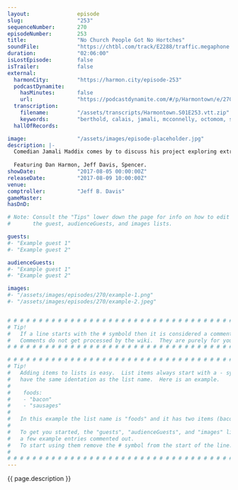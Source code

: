 ```yaml
---
layout:               episode
slug:                 "253"
sequenceNumber:       270
episodeNumber:        253
title:                "No Church People Got No Hortches"
soundFile:            "https://chtbl.com/track/E2288/traffic.megaphone.fm/STA3016743362.mp3?updated=1596764788"
duration:             "02:06:00"
isLostEpisode:        false
isTrailer:            false
external:
  harmonCity:         "https://harmon.city/episode-253"
  podcastDynamite:
    hasMinutes:       false
    url:              "https://podcastdynamite.com/#/p/Harmontown/e/270/253"
  transcription:
    filename:         "/assets/transcripts/Harmontown.S01E253.vtt.zip"
    keywords:         "berthold, calais, jamali, mcconnelly, octomom, stubens, stupens, thrainin, maddox, refugee, abernathy, priory, robed, boarded, mansplain, courtyard, thy, price's, quieter, frisbee, stealthy, left-wing, refugees, dexterity, frosty"
  hallOfRecords:      

image:                "/assets/images/episode-placeholder.jpg"
description: |-
  Comedian Jamali Maddix comes by to discuss his project exploring extremism. While role playing, Steve Levy discovers the most beautiful horses he's ever seen. Dan closes the show with a rap about West Virginia.
  
  Featuring Dan Harmon, Jeff Davis, Spencer.
showDate:             "2017-08-05 00:00:00Z"
releaseDate:          "2017-08-09 10:00:00Z"
venue:                
comptroller:          "Jeff B. Davis"
gameMaster:           
hasDnD:               

# Note: Consult the "Tips" lower down the page for info on how to edit
#       the guest, audienceGuests, and images lists.

guests:
#- "Example guest 1"
#- "Example guest 2"

audienceGuests:
#- "Example guest 1"
#- "Example guest 2"

images:
#- "/assets/images/episodes/270/example-1.png"
#- "/assets/images/episodes/270/example-2.jpeg"


# # # # # # # # # # # # # # # # # # # # # # # # # # # # # # # # # # # # # # # # # # # # #
# Tip!
#   If a line starts with the # symbold then it is considered a comment.
#   Comments do not get processed by the wiki.  They are purely for your information.
# # # # # # # # # # # # # # # # # # # # # # # # # # # # # # # # # # # # # # # # # # # # #

# # # # # # # # # # # # # # # # # # # # # # # # # # # # # # # # # # # # # # # # # # # # #
# Tip!
#   Adding items to lists is easy.  List items always start with a - symbol and have
#   have the same identation as the list name.  Here is an example.
#
#    foods:
#    - "bacon"
#    - "sausages"
#
#   In this example the list name is "foods" and it has two items (bacon, and sausages).
#
#   To get you started, the "guests", "audienceGuests", and "images" lists below have
#   a few example entries commented out.
#   To start using them remove the # symbol from the start of the line.
#
# # # # # # # # # # # # # # # # # # # # # # # # # # # # # # # # # # # # # # # # # # # # #
---
```


<!-- The episode description will be rendered here -->
{{ page.description }}

<!-- Add your content BELOW here -->
<!-- vvvvvvvvvvvvvvvvvvvvvvvvvvv -->




<!-- ^^^^^^^^^^^^^^^^^^^^^^^^^^^ -->
<!-- Add your content ABOVE here -->

<!-- The episode gallery will be rendered here -->